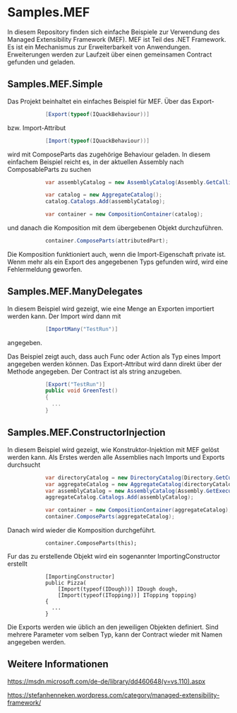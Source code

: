 # Samples.MEF

In diesem Repository finden sich einfache Beispiele zur Verwendung des Managed Extensibility Framework (MEF).
MEF ist Teil des .NET Framework. Es ist ein Mechanismus zur Erweiterbarkeit von Anwendungen.
Erweiterungen werden zur Laufzeit über einen gemeinsamen Contract gefunden und geladen.

## Samples.MEF.Simple

Das Projekt beinhaltet ein einfaches Beispiel für MEF.
Über das Export- 
```csharp
            [Export(typeof(IQuackBehaviour))]
```
bzw. Import-Attribut
```csharp
            [Import(typeof(IQuackBehaviour))]
```

wird mit ComposeParts das zugehörige Behaviour geladen.
In diesem einfachem Beispiel reicht es, in der aktuellen Assembly nach ComposableParts zu suchen
```csharp
            var assemblyCatalog = new AssemblyCatalog(Assembly.GetCallingAssembly());

            var catalog = new AggregateCatalog();
            catalog.Catalogs.Add(assemblyCatalog);

            var container = new CompositionContainer(catalog);
```

und danach die Komposition mit dem übergebenen Objekt durchzuführen.
```csharp
            container.ComposeParts(attributedPart);
```

Die Komposition funktioniert auch, wenn die Import-Eigenschaft private ist.
Wenm mehr als ein Export des angegebenen Typs gefunden wird, wird eine Fehlermeldung geworfen.

## Samples.MEF.ManyDelegates

In diesem Beispiel wird gezeigt, wie eine Menge an Exporten importiert werden kann.
Der Import wird dann mit 
```csharp
            [ImportMany("TestRun")]
```

angegeben.

Das Beispiel zeigt auch, dass auch Func oder Action als Typ eines Import angegeben werden können.
Das Export-Attribut wird dann direkt über der Methode angegeben. Der Contract ist als string anzugeben.
```csharp
            [Export("TestRun")]
            public void GreenTest()
            {
              ...
            }
```

## Samples.MEF.ConstructorInjection

In diesem Beispiel wird gezeigt, wie Konstruktor-Injektion mit MEF gelöst werden kann.
Als Erstes werden alle Assemblies nach Imports und Exports durchsucht
```csharp
            var directoryCatalog = new DirectoryCatalog(Directory.GetCurrentDirectory());
            var aggregateCatalog = new AggregateCatalog(directoryCatalog);
            var assemblyCatalog = new AssemblyCatalog(Assembly.GetExecutingAssembly());
            aggregateCatalog.Catalogs.Add(assemblyCatalog);

            var container = new CompositionContainer(aggregateCatalog);
            container.ComposeParts(aggregateCatalog);
```
Danach wird wieder die Komposition durchgeführt.
```chsarp
            container.ComposeParts(this);
```

Fur das zu erstellende Objekt wird ein sogenannter ImportingConstructor erstellt
```chsarp
            [ImportingConstructor]
            public Pizza(
                [Import(typeof(IDough))] IDough dough,
                [Import(typeof(ITopping))] ITopping topping)
            {
              ...
            }
```

Die Exports werden wie üblich an den jeweiligen Objekten definiert. Sind mehrere Parameter vom selben Typ,
kann der Contract wieder mit Namen angegeben werden.


## Weitere Informationen

https://msdn.microsoft.com/de-de/library/dd460648(v=vs.110).aspx

https://stefanhenneken.wordpress.com/category/managed-extensibility-framework/
